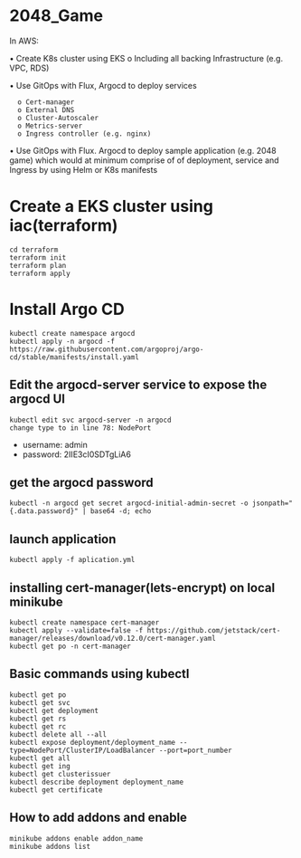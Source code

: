 # 2048_Game

In AWS:

  • Create K8s cluster using EKS
    o Including all backing Infrastructure (e.g. VPC, RDS)
    
  • Use GitOps with Flux, Argocd to deploy services
  ```hcl
    o Cert-manager
    o External DNS
    o Cluster-Autoscaler
    o Metrics-server
    o Ingress controller (e.g. nginx)
  ```
    
  • Use GitOps with Flux. Argocd to deploy sample application (e.g. 2048 game) which would at minimum comprise of of deployment, service and Ingress by using Helm or K8s manifests

# Create a EKS cluster using iac(terraform)

```hcl
cd terraform
terraform init
terraform plan
terraform apply
```

# Install Argo CD

```hcl
kubectl create namespace argocd
kubectl apply -n argocd -f https://raw.githubusercontent.com/argoproj/argo-cd/stable/manifests/install.yaml

```

## Edit the argocd-server service to expose the argocd UI

```hcl
kubectl edit svc argocd-server -n argocd
change type to in line 78: NodePort
```

- username: admin
- password: 2IIE3cI0SDTgLiA6
## get the argocd password

```hcl
kubectl -n argocd get secret argocd-initial-admin-secret -o jsonpath="{.data.password}" | base64 -d; echo
```

## launch application

```hcl
kubectl apply -f aplication.yml
```

## installing cert-manager(lets-encrypt) on local minikube
```hcl
kubectl create namespace cert-manager
kubectl apply --validate=false -f https://github.com/jetstack/cert-manager/releases/download/v0.12.0/cert-manager.yaml
kubectl get po -n cert-manager
```

## Basic commands using kubectl
```hcl
kubectl get po
kubectl get svc
kubectl get deployment
kubectl get rs
kubectl get rc
kubectl delete all --all
kubectl expose deployment/deployment_name --type=NodePort/ClusterIP/LoadBalancer --port=port_number
kubectl get all
kubectl get ing
kubectl get clusterissuer
kubectl describe deployment deployment_name
kubectl get certificate
```

## How to add addons and enable
```hcl
minikube addons enable addon_name
minikube addons list
```
